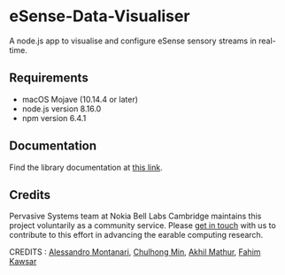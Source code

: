 # eSense-Data-Visualiser
A node.js app to visualise and configure eSense sensory streams in real-time. 

## Requirements
* macOS Mojave (10.14.4 or later)
* node.js version 8.16.0 
* npm version 6.4.1

## Documentation
Find the library documentation at [this link](http://www.esense.io/share/eSense-Visualiser-Documentation.pdf).

## Credits
Pervasive Systems team at Nokia Bell Labs Cambridge maintains this project voluntarily as a community service. Please [get in touch](mailto:info@esense.io) with us to contribute to this effort in advancing the earable computing research.

CREDITS : [Alessandro Montanari](https://www.cl.cam.ac.uk/~am2266/), [Chulhong Min](http://chulhongmin.com/), [Akhil Mathur](https://akhilmathurs.github.io/), [Fahim Kawsar](http://www.fahim-kawsar.net/)
